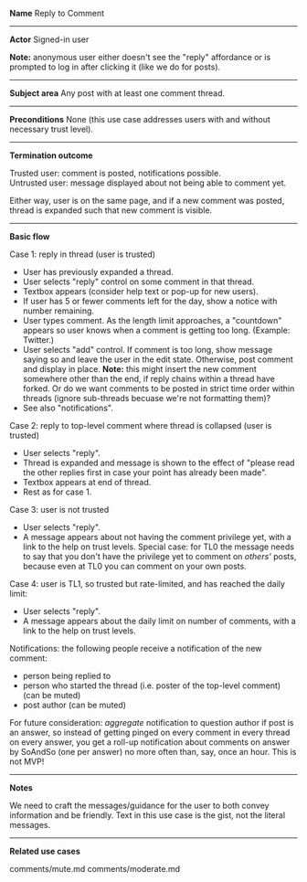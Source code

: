 **Name**
Reply to Comment

----

**Actor**
Signed-in user

**Note:** anonymous user either doesn't see the "reply" affordance or is prompted to log in after clicking it (like we do for posts).

----

**Subject area**
Any post with at least one comment thread.

----

**Preconditions**
None (this use case addresses users with and without necessary trust level).

----

**Termination outcome**

Trusted user: comment is posted, notifications possible.  
Untrusted user: message displayed about not being able to comment yet.

Either way, user is on the same page, and if a new comment was posted, thread is expanded such that new comment is visible.

----

**Basic flow**

Case 1: reply in thread (user is trusted)

- User has previously expanded a thread.
- User selects "reply" control on some comment in that thread.
- Textbox appears (consider help text or pop-up for new users).
- If user has 5 or fewer comments left for the day, show a notice with number remaining.
- User types comment.  As the length limit approaches, a "countdown" appears so user knows when a comment is getting too long.  (Example: Twitter.)
- User selects "add" control.  If comment is too long, show message saying so and leave the user in the edit state.  Otherwise, post comment and display in place.  **Note:** this might insert the new comment somewhere other than the end, if reply chains within a thread have forked.  Or do we want comments to be posted in strict time order within threads (ignore sub-threads becuase we're not formatting them)?
- See also "notifications".

Case 2: reply to top-level comment where thread is collapsed (user is trusted)
- User selects "reply".
- Thread is expanded and message is shown to the effect of "please read the other replies first in case your point has already been made".
- Textbox appears at end of thread.
- Rest as for case 1.

Case 3: user is not trusted
- User selects "reply".
- A message appears about not having the comment privilege yet, with a link to the help on trust levels.  Special case: for TL0 the message needs to say that you don't have the privilege yet to comment on *others'* posts, because even at TL0 you can comment on your own posts.

Case 4: user is TL1, so trusted but rate-limited, and has reached the daily limit:
- User selects "reply".
- A message appears about the daily limit on number of comments, with a link to the help on trust levels.

Notifications: the following people receive a notification of the new comment:
- person being replied to
- person who started the thread (i.e. poster of the top-level comment) (can be muted)
- post author (can be muted)

For future consideration: *aggregate* notification to question author if post is an answer, so instead of getting pinged on every comment in every thread on every answer, you get a roll-up notification about comments on answer by SoAndSo (one per answer) no more often than, say, once an hour.  This is not MVP!


----

**Notes**

We need to craft the messages/guidance for the user to both convey information and be friendly.  Text in this use case is the gist, not the literal messages.

----

**Related use cases**

comments/mute.md
comments/moderate.md



